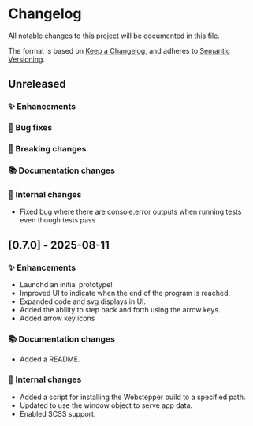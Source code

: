 # Changelog

All notable changes to this project will be documented in this file.

The format is based on [Keep a Changelog](https://keepachangelog.com/en/1.0.0/),
and adheres to [Semantic Versioning](https://semver.org/spec/v2.0.0.html).

## Unreleased

### ✨ Enhancements

### 🐛 Bug fixes

### 🚨 Breaking changes

### 📚 Documentation changes

### 🔧 Internal changes

- Fixed bug where there are console.error outputs when running tests even though tests pass

## [0.7.0] - 2025-08-11

### ✨ Enhancements

- Launchd an initial prototype!
- Improved UI to indicate when the end of the program is reached.
- Expanded code and svg displays in UI.
- Added the ability to step back and forth using the arrow keys.
- Added arrow key icons

### 📚 Documentation changes

- Added a README.

### 🔧 Internal changes

- Added a script for installing the Webstepper build to a specified path.
- Updated to use the window object to serve app data.
- Enabled SCSS support.
